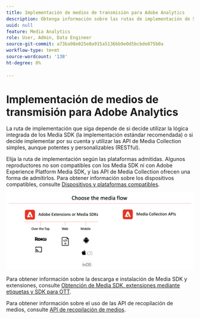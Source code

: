 ```yaml
---
title: Implementación de medios de transmisión para Adobe Analytics
description: Obtenga información sobre las rutas de implementación de Streaming Media.
uuid: null
feature: Media Analytics
role: User, Admin, Data Engineer
source-git-commit: a73ba98e025e0a915a5136bb9e0d5bcbde875b0a
workflow-type: tm+mt
source-wordcount: '138'
ht-degree: 0%

---
```



# Implementación de medios de transmisión para Adobe Analytics

La ruta de implementación que siga depende de si decide utilizar la lógica integrada de los Media SDK (la implementación estándar recomendada) o si decide implementar por su cuenta y utilizar las API de Media Collection simples, aunque potentes y personalizables (RESTful).

Elija la ruta de implementación según las plataformas admitidas. Algunos reproductores no son compatibles con los Media SDK ni con Adobe Experience Platform Media SDK, y las API de Media Collection ofrecen una forma de admitirlos. Para obtener información sobre los dispositivos compatibles, consulte [Dispositivos y plataformas compatibles](/help/getting-started/supported-devices.md).

![Flujo de medios](media-sdk/assets/choose-media-flow2.png)

Para obtener información sobre la descarga e instalación de Media SDK y extensiones, consulte [Obtención de Media SDK, extensiones mediante etiquetas y SDK para OTT](/help/getting-started/download-sdks.md).

Para obtener información sobre el uso de las API de recopilación de medios, consulte [API de recopilación de medios](media-collection-api/mc-api-overview.md).
